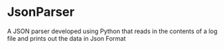 # JsonParser
A JSON parser developed using Python that reads in the contents of a log file and prints out the data in Json Format
